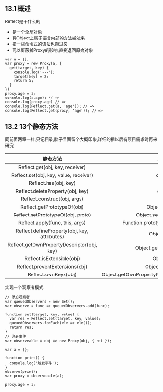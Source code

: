 ## 13.1 概述
Reflect是干什么的
- 是一个全局对象
- 将Object上属于语言内部的方法搬过来
- 把一些命令式的语法也搬过来
- 可以屏蔽掉Proxy的影响,直接返回原始对象
```
var a = {};
var proxy = new Proxy(a, {
  get(target, key) {
    console.log('---');
    target[key] = 2;
    return 5;
  }
})
proxy.age = 3;
console.log(a.age); // =>
console.log(proxy.age) // =>
console.log(Reflect.get(a, 'age')); // =>
console.log(Reflect.get(proxy, 'age')); // =>
```
## 13.2 13个静态方法
同前面两章一样,只记目录,脑子里面留个大概印象,详细的搁以后有项目需求时再来研究

|静态方法|对应的原始方法|
|:-:|:-:|
|Reflect.get(obj, key, receiver)|obj[key]|
|Reflect.set(obj, key, value, receiver)|obj[key] = value|
|Reflect.has(obj, key)|key in obj|
|Reflect.deleteProperty(obj, key)|delete obj[key]|
|Reflect.construct(obj, args)|new obj(args)|
|Reflect.getPrototypeOf(obj)|Object.getPrototypeOf()|
|Reflect.setPrototypeOf(obj, proto)|Object.setPrototypeOf(obj, proto)|
|Reflect.apply(func, this, args)|Function.prototype.apply.call(func, this, args)|
|Reflect.defineProperty(obj, key, attributes)|Object.defineProperty|
|Reflect.getOwnPropertyDescriptor(obj, key)|Object.getOwnPropertyDescriptor|
|Reflect.isExtensible(obj)|Object.isExtensible|
|Reflect.preventExtensions(obj)|Object.preventExtensions|
|Reflect.ownKeys(obj)|Object.getOwnPropertyNames,Object.getOwnPropertySymbols|

实现一个观察者模式
```
// 添加观察者
var queuedObservers = new Set();
var observe = func => queuedObservers.add(func);

function set(target, key, value) {
  var res = Reflect.set(target, key, value);
  queuedObservers.forEach(ele => ele());
  return res;
}
// 注册事件
var observeable = obj => new Proxy(obj, { set });

var a = {};

function print() {
  console.log('触发事件');
}
observe(print);
var proxy = observeable(a);

proxy.age = 3;
```
